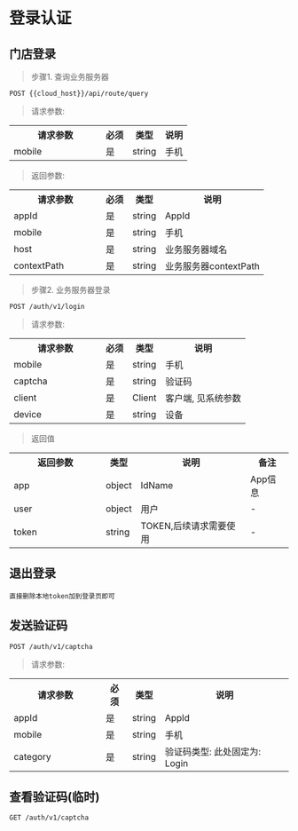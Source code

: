# 登录认证

## 门店登录

>步骤1. 查询业务服务器

`
POST {{cloud_host}}/api/route/query
`
> 请求参数:

<table>
    <tr>
        <th style="width:150px;">请求参数</th>
        <th>必须</th>
        <th>类型</th>
        <th>说明</th>
    </tr>
    <tr>
        <td>mobile</td>
        <td>是</td>
        <td>string</td>
        <td>手机</td>
    </tr>
</table>

> 返回参数:
<table>
    <tr>
        <th style="width:150px;">请求参数</th>
        <th>必须</th>
        <th>类型</th>
        <th>说明</th>
    </tr>
    <tr>
        <td>appId</td>
        <td>是</td>
        <td>string</td>
        <td>AppId</td>
    </tr>
    <tr>
        <td>mobile</td>
        <td>是</td>
        <td>string</td>
        <td>手机</td>
    </tr>
    <tr>
        <td>host</td>
        <td>是</td>
        <td>string</td>
        <td>业务服务器域名</td>
    </tr>
    <tr>
        <td>contextPath</td>
        <td>是</td>
        <td>string</td>
        <td>业务服务器contextPath</td>
    </tr>
</table>

>步骤2. 业务服务器登录

`
POST /auth/v1/login
`

> 请求参数: 

<table>
    <tr>
        <th style="width:150px;">请求参数</th>
        <th>必须</th>
        <th>类型</th>
        <th>说明</th>
    </tr>
    <tr>
        <td>mobile</td>
        <td>是</td>
        <td>string</td>
        <td>手机</td>
    </tr>
    <tr>
        <td>captcha</td>
        <td>是</td>
        <td>string</td>
        <td>验证码</td>
    </tr>
    <tr>
        <td>client</td>
        <td>是</td>
        <td>Client</td>
        <td>客户端, 见系统参数</td>
    </tr>
    <tr>
        <td>device</td>
        <td>是</td>
        <td>string</td>
        <td>设备</td>
    </tr>
</table>

> 返回值

<table>
    <tr>
        <th style="width:150px;">返回参数</th>
        <th>类型</th>
        <th>说明</th>
        <th>备注</th>
    </tr>
    <tr>
        <td>app</td>
        <td>object</td>
        <td>IdName</td>
        <td>App信息</td>
    </tr>
    <tr>
        <td>user</td>
        <td>object</td>
        <td>用户</td>
        <td>-</td>
    </tr>
    <tr>
        <td>token</td>
        <td>string</td>
        <td>TOKEN,后续请求需要使用</td>
        <td>-</td>
    </tr>
</table>

## 退出登录

`直接删除本地token加到登录页即可`

## 发送验证码
```
POST /auth/v1/captcha
```
> 请求参数:

<table>
    <tr>
        <th style="width:150px;">请求参数</th>
        <th>必须</th>
        <th>类型</th>
        <th>说明</th>
    </tr>
    <tr>
        <td>appId</td>
        <td>是</td>
        <td>string</td>
        <td>AppId</td>
    </tr>
    <tr>
        <td>mobile</td>
        <td>是</td>
        <td>string</td>
        <td>手机</td>
    </tr>
    <tr>
        <td>category</td>
        <td>是</td>
        <td>string</td>
        <td>验证码类型: 此处固定为: Login</td>
    </tr>
</table>


## 查看验证码(临时)
```
GET /auth/v1/captcha
```
